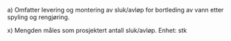 a) Omfatter levering og montering av sluk/avløp for bortleding av vann etter spyling og rengjøring.

x) Mengden måles som prosjektert antall sluk/avløp. Enhet: stk

